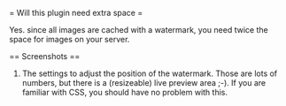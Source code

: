 
= Will this plugin need extra space =

Yes. since all images are cached with a watermark, you need twice the space for images on your server.

== Screenshots ==

1. The settings to adjust the position of the watermark. Those are lots of numbers, but there is a (resizeable) live preview area ;-). If you are familiar with CSS, you should have no problem with this.
